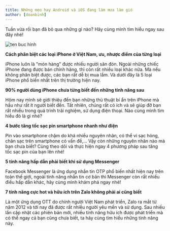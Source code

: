 ```yaml
---
title: Những mẹo hay Android và iOS đang làm mưa làm gió
author: [doanbinh]
---
```


Tuần vừa rồi bạn đã bỏ qua những gì nào? Hãy cùng mình tìm hiểu ngay sau đây nhé!

![ten buc hinh](https://cdn.tgdd.vn/Files/2017/07/25/1006709/androidvaios_1280x720-800-resize.jpg "ten buc hinh")

**Cách phân biệt các loại iPhone ở Việt Nam, ưu, nhược điểm của từng loại**

iPhone luôn là "món hàng" được nhiều người săn đón. Ngoài những chiếc iPhone đang được bán chính hãng, thì còn rất nhiều loại khác nữa. Mà nếu không phân biệt được, các bạn rất dễ bị mua lầm. Và dưới đây là 5 loại iPhone phổ biến nhất trên thị trường hiện nay.


**90% người dùng iPhone chưa từng biết đến những tính năng sau**

Hôm nay mình sẽ giới thiệu đến bạn những thủ thuật bí ẩn trên iPhone mà hầu như rất ít người biết đến. Tất nhiên, chúng rất có ích và sẽ giúp đỡ bạn rất nhiều trong quá trình trải nghiệm, sử dụng điện thoại. Nào cùng mình tìm hiểu đó là gì nhé?


**4 bước tăng tốc sạc pin smartphone nhanh như điện**

Pin vào smartphone chậm do khá nhiều nguyên nhân, có thể vì sạc hỏng, chân sạc trên smartphone có vấn đề,... Vậy còn những nguyên nhân nào mà bạn chưa biết? Cùng theo dõi và thực hiện ngay 4 phương pháp sau tăng tốc sạc pin của bạn lên nhé!


**5 tính năng hấp dẫn phải biết khi sử dụng Messenger**

Facebook Messenger là ứng dụng nhắn tin OTP phổ biến nhất hiện nay trên toàn thế giới, ngoài tính năng nhắn tin cơ bản thì Messenger còn rất nhiều điều hấp dẫn khác, hãy cùng mình khám phá ngay nhé!


**7 tính năng cực hot và hữu ích trên Zalo không phải ai cũng biết**

Là một ứng dụng OTT do chính người Việt Nam phát triển, Zalo ra mắt từ năm 2012 và tới nay đã được rất nhiều người yêu mến và sử dụng. Sau nhiều lần cập nhật các phiên bản mới, nhiều tính năng hữu ích được phát triển mà có thể ngay cả bạn cũng chưa biết, ta hãy cùng tìm hiểu những tính năng này.